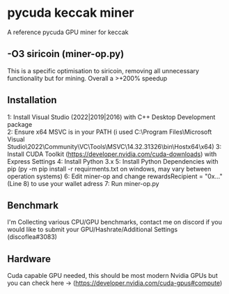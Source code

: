 # pycuda keccak miner
 A reference pycuda GPU miner for keccak 

## -O3 siricoin (miner-op.py)
 This is a specific optimisation to siricoin, removing all unnecessary functionality but for mining. Overall a >+200% speedup

## Installation
 1: Install Visual Studio (2022|2019|2016) with C++ Desktop Development package<br>
 2: Ensure x64 MSVC is in your PATH (i used C:\Program Files\Microsoft Visual Studio\2022\Community\VC\Tools\MSVC\14.32.31326\bin\Hostx64\x64)
 3: Install CUDA Toolkit (https://developer.nvidia.com/cuda-downloads) with Express Settings
 4: Install Python 3.x
 5: Install Python Dependencies with pip (py -m pip install -r requirments.txt on windows, may vary between operation systems)
 6: Edit miner-op and change rewardsRecipient = "0x..." (Line 8) to use your wallet adress
 7: Run miner-op.py

## Benchmark
 I'm Collecting various CPU/GPU benchmarks, contact me on discord if you would like to submit your GPU/Hashrate/Additional Settings (discoflea#3083)

## Hardware
 Cuda capable GPU needed, this should be most modern Nvidia GPUs but you can check here -> (https://developer.nvidia.com/cuda-gpus#compute)
 

